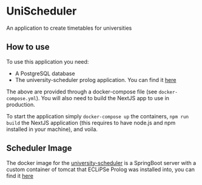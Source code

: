 # UniScheduler

An application to create timetables for universities

## How to use

To use this application you need:

- A PostgreSQL database
- The university-scheduler prolog application. You can find it [here](https://github.com/steliosmagalios/university-scheduler)

The above are provided through a docker-compose file (see `docker-compose.yml`). You will also need to build the NextJS app to use in production.

To start the application simply `docker-compose up` the containers, `npm run build` the NextJS application (this requires to have node.js and npm installed in your machine), and voila.

## Scheduler Image

The docker image for the [university-scheduler](https://github.com/steliosmagalios/university-scheduler) is a SpringBoot server with a custom container of tomcat that ECLiPSe Prolog was installed into, you can find it [here](https://hub.docker.com/repository/docker/stmagalios/tomcat_eclipseclp)
